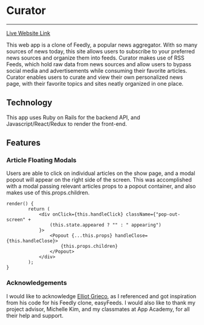 # Curator

-----------
[Live Website Link](https://curator-1.herokuapp.com/#/)

This web app is a clone of Feedly, a popular news aggregator. With so many sources of news today, this site allows users to subscribe to your preferred news sources and organize them into feeds. Curator makes use of RSS Feeds, which hold raw data from news sources and allow users to bypass social media and advertisements while consuming their favorite articles. Curator enables users to curate and view their own personalized news page, with their favorite topics and sites neatly organized in one place. 

## Technology

This app uses Ruby on Rails for the backend API, and Javascript/React/Redux to render the front-end. 

## Features

### Article Floating Modals

Users are able to click on individual articles on the show page, and a modal popout will appear on the right side of the screen. This was accomplished with a modal passing relevant articles props to a popout container, and also makes use of this.props.children.

```
render() {
        return (
            <div onClick={this.handleClick} className={"pop-out-screen" +
                (this.state.appeared ? "" : " appearing")
            }>
                <Popout {...this.props} handleClose={this.handleClose}>
                    {this.props.children}
                </Popout>
            </div>
        );
}
```

### Acknowledgements

I would like to acknowledge [Elliot Grieco](https://github.com/etgrieco), as I referenced and got inspiration from his code for his Feedly clone, easyFeeds. I would also like to thank my project advisor, Michelle Kim, and my classmates at App Academy, for all their help and support. 
